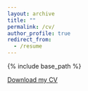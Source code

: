 ```yaml
---
layout: archive
title: ""
permalink: /cv/
author_profile: true
redirect_from:
  - /resume
---
```


{% include base_path %}

[Download my CV](https://chizhaoyang.github.io/files/curriculum_vitae_Chizhao_Yang_Dec_2019.pdf)

<object data="https://chizhaoyang.github.io/files/curriculum_vitae_Chizhao_Yang_Dec_2019.pdf" type="application/pdf" width="700px" height="700px">
    <embed src="https://chizhaoyang.github.io/files/curriculum_vitae_Chizhao_Yang_Dec_2019.pdf">
    </embed>
</object>
